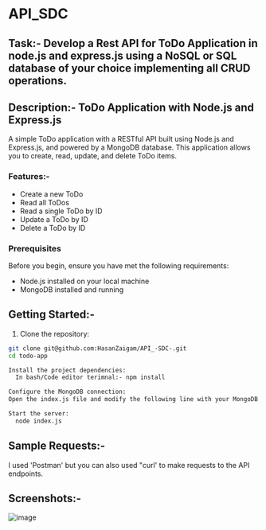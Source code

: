 # API_SDC
## Task:- Develop a Rest API for ToDo Application in node.js and express.js using a NoSQL or SQL database of your choice implementing all CRUD operations.
## Description:- ToDo Application with Node.js and Express.js

A simple ToDo application with a RESTful API built using Node.js and Express.js, and powered by a MongoDB database. This application allows you to create, read, update, and delete ToDo items.

### Features:-
- Create a new ToDo
- Read all ToDos
- Read a single ToDo by ID
- Update a ToDo by ID
- Delete a ToDo by ID
  
### Prerequisites

Before you begin, ensure you have met the following requirements:

- Node.js installed on your local machine
- MongoDB installed and running

## Getting Started:- 

1. Clone the repository:

```bash
git clone git@github.com:HasanZaigam/API_-SDC-.git
cd todo-app

Install the project dependencies:
  In bash/Code editor terimnal:- npm install

Configure the MongoDB connection:
Open the index.js file and modify the following line with your MongoDB connection string:

Start the server:
  node index.js
```

## Sample Requests:-
I used 'Postman' but you can also used "curl' to make requests to the API endpoints.

## Screenshots:-
![image](https://github.com/HasanZaigam/API_-SDC-/assets/121241913/cbc45994-e05b-4e77-988f-e36bb65f6518)



